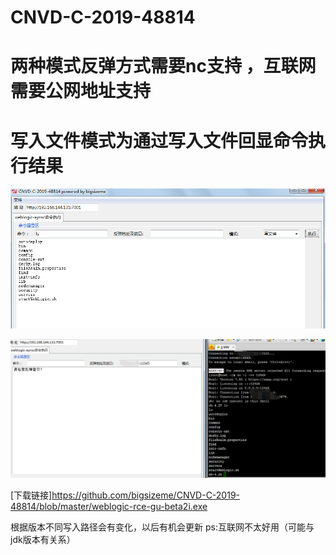 # CNVD-C-2019-48814
# 两种模式反弹方式需要nc支持 ，互联网需要公网地址支持
# 写入文件模式为通过写入文件回显命令执行结果

![image](https://raw.githubusercontent.com/bigsizeme/CNVD-C-2019-48814/master/ls.png)

![image](https://raw.githubusercontent.com/bigsizeme/CNVD-C-2019-48814/master/eww.png)

[下载链接]https://github.com/bigsizeme/CNVD-C-2019-48814/blob/master/weblogic-rce-gu-beta2i.exe

根据版本不同写入路径会有变化，以后有机会更新
ps:互联网不太好用（可能与jdk版本有关系）
